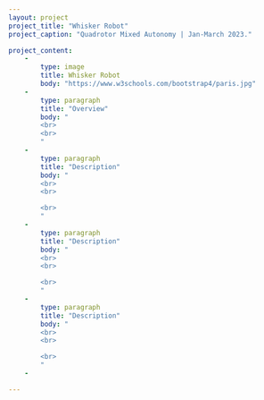 ```yaml
---
layout: project
project_title: "Whisker Robot"
project_caption: "Quadrotor Mixed Autonomy | Jan-March 2023."

project_content:
    - 
        type: image
        title: Whisker Robot
        body: "https://www.w3schools.com/bootstrap4/paris.jpg"
    -
        type: paragraph
        title: "Overview"
        body: " 
        <br>
        <br>
        "
    -
        type: paragraph
        title: "Description"
        body: "
        <br>
        <br>

        <br>
        "
    -
        type: paragraph
        title: "Description"
        body: "
        <br>
        <br>

        <br>
        "
    -
        type: paragraph
        title: "Description"
        body: "
        <br>
        <br>

        <br>
        "
    -

---
```


